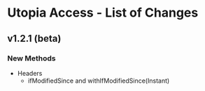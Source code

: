 # Utopia Access - List of Changes

## v1.2.1 (beta)
### New Methods
- Headers
    - ifModifiedSince and withIfModifiedSince(Instant)